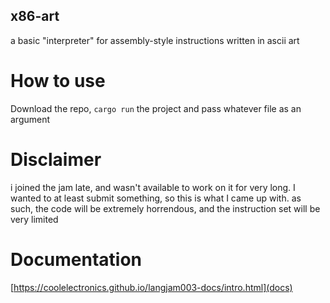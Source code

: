 ## x86-art
a basic "interpreter" for assembly-style instructions written in ascii art


# How to use
Download the repo, `cargo run` the project and pass whatever file as an argument

# Disclaimer
i joined the jam late, and wasn't available to work on it for very long. I wanted to at least submit something, so this is what I came up with. as such, the code will be extremely horrendous, and the instruction set will be very limited

# Documentation
[https://coolelectronics.github.io/langjam003-docs/intro.html](docs)